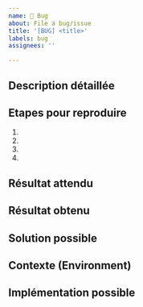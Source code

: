 ```yaml
---
name: 🐞 Bug
about: File a bug/issue
title: '[BUG] <title>'
labels: bug
assignees: ''

---
```


## Description détaillée
<!--- Provide a detailed description of the change or addition you are proposing -->

## Etapes pour reproduire
<!--- Provide a link to a live example, or an unambiguous set of steps to -->
<!--- reproduce this bug. Include code to reproduce, if relevant -->
1.
2.
3.
4.

## Résultat attendu
<!--- Tell us what should happen -->

## Résultat obtenu
<!--- Tell us what happens instead of the expected behavior -->

## Solution possible
<!--- Not obligatory, but suggest a fix/reason for the bug, -->

## Contexte (Environment)
<!--- How has this issue affected you? What are you trying to accomplish? -->
<!--- Providing context helps us come up with a solution that is most useful in the real world -->

<!--- Provide a general summary of the issue in the Title above -->

## Implémentation possible
<!--- Not obligatory, but suggest an idea for implementing addition or change -->
